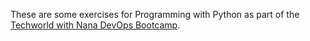 These are some exercises for Programming with Python as part of the [Techworld with Nana DevOps Bootcamp](https://www.techworld-with-nana.com/devops-bootcamp).

